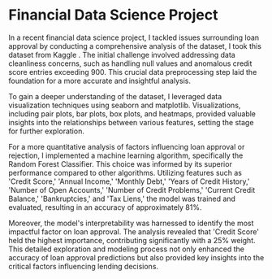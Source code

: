 # Financial Data Science Project

In a recent financial data science project, I tackled issues surrounding loan approval by conducting a comprehensive analysis of the dataset, I took this dataset from Kaggle . The initial challenge involved addressing data cleanliness concerns, such as handling null values and anomalous credit score entries exceeding 900. This crucial data preprocessing step laid the foundation for a more accurate and insightful analysis.

To gain a deeper understanding of the dataset, I leveraged data visualization techniques using seaborn and matplotlib. Visualizations, including pair plots, bar plots, box plots, and heatmaps, provided valuable insights into the relationships between various features, setting the stage for further exploration.

For a more quantitative analysis of factors influencing loan approval or rejection, I implemented a machine learning algorithm, specifically the Random Forest Classifier. This choice was informed by its superior performance compared to other algorithms. Utilizing features such as 'Credit Score,' 'Annual Income,' 'Monthly Debt,' 'Years of Credit History,' 'Number of Open Accounts,' 'Number of Credit Problems,' 'Current Credit Balance,' 'Bankruptcies,' and 'Tax Liens,' the model was trained and evaluated, resulting in an accuracy of approximately 81%.

Moreover, the model's interpretability was harnessed to identify the most impactful factor on loan approval. The analysis revealed that 'Credit Score' held the highest importance, contributing significantly with a 25% weight. This detailed exploration and modeling process not only enhanced the accuracy of loan approval predictions but also provided key insights into the critical factors influencing lending decisions.
